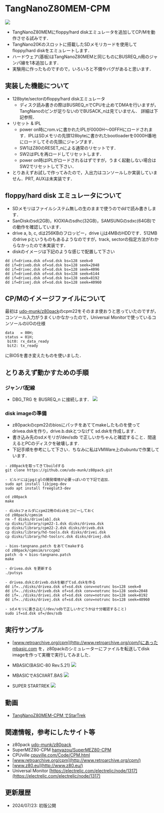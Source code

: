 # TangNanoZ80MEM-CPM
![](../../images/z80cpm.jpg)

- TangNanoZ80MEMにfloppy/hard diskエミュレータを追加してCP/Mを動作させる試みです．
- TangNano20Kのスロットに搭載したSDメモリカードを使用してfloppy/hard diskをエミュレートします．
- ハードウェア(基板)はTangNanoZ80MEMと同じものにBUSREQ_n用のジャンパ線を1本追加します．
- 実験用に作ったものですので，いろいろと不備やバグがあると思います．

## 実装した機能について
- 128byte/sectorのfloppy/hard diskエミュレータ
  - ディスク読み書きの際はBUSREQ_nでCPUを止めてDMAを行いますが，TangNanoのピンが足りないのでBUSACK_nは見ていません．
  詳細は下記参照．
- リセット & IPL
  - power on時にrom.vに書かれたIPLが0000H〜00FFHにロードされます．IPLはSDメモリの先頭128byteに書かれたbootloaderを0000H番地にロードしてその先頭にジャンプます．
  - SW1はZ80のRESET_nによる通常のリセットです．
  - SW2はIPLを再ロードしてリセットします．
  - power on時はIPLがロードされるはずですが，うまく起動しない場合はSW2でリセットして下さい．
- とりあえずお試しで作ってみたので，入出力はコンソールしか実装していません．PRT, AUXは未実装です．

## floppy/hard disk エミュレータについて
- SDメモリはファイルシステム無しの生のままで使うのでddで読み書きします．
- SanDiskのsd(2GB)，KIOXIAのsdhc(32GB)，SAMSUNGのsdxc(64GB)での動作を確認しています．
- drive a, b, c, dは256KBのフロッピー，drive i,jは4MBのHDDです．512MBのdrive pというものもあるようなのですが，track, sectorの指定方法がわからなかったので未実装です．
- diskのイメージは下記のような感じで配置して下さい
```
dd if=drivea.dsk of=sd.dsk bs=128 seek=0
dd if=driveb.dsk of=sd.dsk bs=128 seek=2048
dd if=drivec.dsk of=sd.dsk bs=128 seek=4096
dd if=drived.dsk of=sd.dsk bs=128 seek=6144
dd if=drivei.dsk of=sd.dsk bs=128 seek=8192
dd if=drivej.dsk of=sd.dsk bs=128 seek=40960
```

## CP/Mのイメージファイルについて
最初は
[udo-munk/z80pack](https://github.com/udo-munk/z80pack)のcpm22をそのまま使おうと思っていたのですが，コンソール入力がうまくいかなかったので，Universal Monitorで使っているコンソールのI/Oの仕様
```
data   = 00H; 
status = 01H;
 bit0: rx_data_ready
 bit2: tx_ready
```
にBIOSを書き変えたものを使いました．

## とりあえず動かすための手順
### ジャンパ配線
- DBG_TRG を BUSREQ_n に接続します．
![](../../images/z80cpm_jumper.jpg)

### disk imageの準備
- z80packのcpm22のbiosにパッチをあててmakeしたものを使ってdrivea.dskを作り，drive.b.dskとつなげて sd.dskを作成します．
- 書き込み先のsdメモリが/dev/sdb で正しいかちゃんと確認すること．間違えるとPCのディスクを破壊します.
- 下記手順を参考にして下さい．ちなみに私はVMWare上のubuntuで作業しています．

```
- z80packを取ってきてbuildする
git clone https://github.com/udo-munk/z80pack.git

- ビルドにはjpgとglの開発環境が必要っぽいので下記で追加．
sudo apt install libjpeg-dev
sudo apt install freeglut3-dev

cd z80pack
make

- disksフォルダにcpm22用のdiskをコピーしておく
cd z80pack/cpmsim
rm -f disks/drive[ab].dsk
cp disks/library/cpm22-1.dsk disks/drivea.dsk
cp disks/library/cpm22-2.dsk disks/driveb.dsk
cp disks/library/hd-tools.dsk disks/drivei.dsk
cp disks/library/hd-toolsrc.dsk disks/drivej.dsk

- bios-tangnano.patch をあててmakeする
cd z80pack/cpmsim/srccpm2
patch -b < bios-tangnano.patch
make

- drivea.dsk を更新する
./putsys

- drivea.dskとdriveb.dskを継げてsd.dskを作る
dd if=../disks/drivea.dsk of=sd.dsk conv=notrunc bs=128 seek=0
dd if=../disks/driveb.dsk of=sd.dsk conv=notrunc bs=128 seek=2048
dd if=../disks/drivei.dsk of=sd.dsk conv=notrunc bs=128 seek=8192
dd if=../disks/drivej.dsk of=sd.dsk conv=notrunc bs=128 seek=40960

- sdメモリに書き込む(/dev/sdbで正しいかどうかは十分確認すること)
sudo if=sd.dsk of=/dev/sdb
```

## 実行サンプル
- [www.retroarchive.org/cpm](http://www.retroarchive.org/cpm/)にあったmbasic.com を，z80packのシミュレーターにファイルを転送してdisk imageを作って実機で実行してみました．

- MBASIC(BASIC-80 Rev.5.21)
![](../../images/z80cpm_basic.png)

- MBASICでASCIIART.BAS
![](../../images/z80cpm_aa.png)

- SUPER STARTREK
![](../../images/z80cpm_startrek.png)

## 動画
- [TangNanoZ80MEM-CPM でStarTrek](https://www.youtube.com/watch?v=MoRSxTNyhwA)

## 関連情報，参考にしたサイト等
- z80pack [udo-munk/z80pack](https://github.com/udo-munk/z80pack)
- SuperMEZ80-CPM [hanyazou/SuperMEZ80-CPM](https://github.com/hanyazou/SuperMEZ80-CPM)
- CPUville [cpuville.com/Code/CPM.html](http://cpuville.com/Code/CPM.html)
- [www.retroarchive.org/cpm](http://www.retroarchive.org/cpm/)
- [www.z80.eu](http://www.z80.eu/)
- Universal Monitor [https://electrelic.com/electrelic/node/1317](https://electrelic.com/electrelic/node/1317)

## 更新履歴
- 2024/07/23: 初版公開
